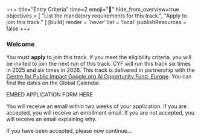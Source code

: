 +++
title="Entry Criteria"
time=2
emoji="🎯"
hide_from_overview=true
objectives = [
  "List the mandatory requirements for this track.",
  "Apply to join this track."
]
[build]
  render = 'never'
  list = 'local'
  publishResources = false
+++

### Welcome

You must **apply** to join this track. If you meet the eligibility criteria, you will be invited to join the next run of this track. CYF will run this track six times in 2025 and six times in 2026. This track is delivered in partnership with the [Centre for Public Impact Google.org AI Opportunity Fund: Europe](https://centreforpublicimpact.org/ai-opportunity-fund/). You can find the dates on the Global Calendar.

EMBED APPLICATION FORM HERE

You will receive an email within two weeks of your application. If you are accepted, you will receive an enrollment email. If you are not accepted, you will receive an email explaining why.

If you have been accepted, please now continue...
